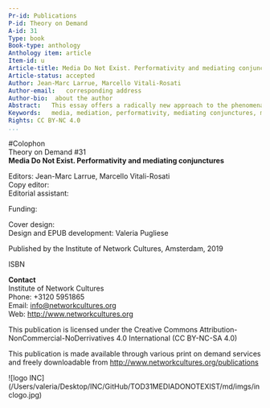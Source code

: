 ```yaml
---
Pr-id: Publications
P-id: Theory on Demand
A-id: 31
Type: book
Book-type: anthology
Anthology item: article
Item-id: u
Article-title: Media Do Not Exist. Performativity and mediating conjunctures
Article-status: accepted
Author: Jean-Marc Larrue, Marcello Vitali-Rosati
Author-email:   corresponding address
Author-bio:  about the author
Abstract:   This essay offers a radically new approach to the phenomena of mediation, proposing a new understanding of the media processes that challenge the very notion of media. It begins with a historical overview of recent developments in Western thought on mediation, especially since the mid '80s and the emergence of Media Archaeology and Intermediality. While these developments are inseparable from the advent of digital technology, they have a long history.
Keywords:   media, mediation, performativity, mediating conjunctures, media archaeology, intermediality, digital technology, philosophy.
Rights: CC BY-NC 4.0
...
```


#Colophon <br />
Theory on Demand #31 <br />
**Media Do Not Exist. Performativity and mediating conjunctures**

Editors: Jean-Marc Larrue, Marcello Vitali-Rosati <br />
Copy editor: <br />
Editorial assistant: <br />


Funding: 

Cover design: <br />
Design and EPUB development: Valeria Pugliese <br />

Published by the Institute of Network Cultures, Amsterdam, 2019

ISBN 

**Contact** <br />
Institute of Network Cultures <br />
Phone: +3120 5951865 <br />
Email: info@networkcultures.org <br />
Web: http://www.networkcultures.org

This publication is licensed under the Creative Commons
Attribution-NonCommercial-NoDerrivatives 4.0 International (CC BY-NC-SA
4.0)

This publication is made available through various print on demand
services and freely downloadable from
http://www.networkcultures.org/publications

![logo INC] (/Users/valeria/Desktop/INC/GitHub/TOD31MEDIADONOTEXIST/md/imgs/inclogo.jpg) <br />